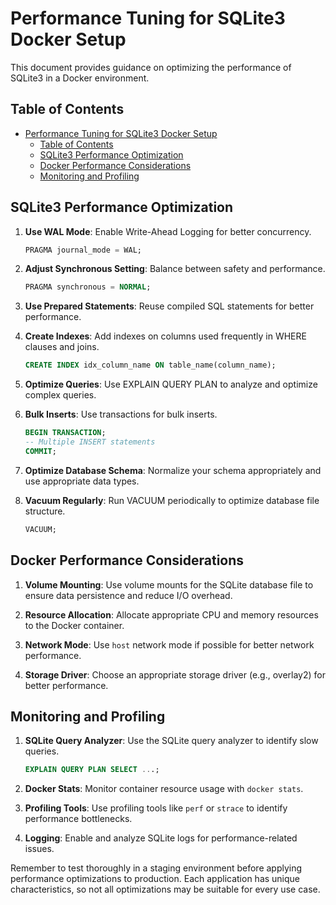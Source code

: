 # Performance Tuning for SQLite3 Docker Setup

This document provides guidance on optimizing the performance of SQLite3 in a Docker environment.

## Table of Contents

- [Performance Tuning for SQLite3 Docker Setup](#performance-tuning-for-sqlite3-docker-setup)
  - [Table of Contents](#table-of-contents)
  - [SQLite3 Performance Optimization](#sqlite3-performance-optimization)
  - [Docker Performance Considerations](#docker-performance-considerations)
  - [Monitoring and Profiling](#monitoring-and-profiling)

## SQLite3 Performance Optimization

1. **Use WAL Mode**: Enable Write-Ahead Logging for better concurrency.

   ```sql
   PRAGMA journal_mode = WAL;
   ```

2. **Adjust Synchronous Setting**: Balance between safety and performance.

   ```sql
   PRAGMA synchronous = NORMAL;
   ```

3. **Use Prepared Statements**: Reuse compiled SQL statements for better performance.

4. **Create Indexes**: Add indexes on columns used frequently in WHERE clauses and joins.

   ```sql
   CREATE INDEX idx_column_name ON table_name(column_name);
   ```

5. **Optimize Queries**: Use EXPLAIN QUERY PLAN to analyze and optimize complex queries.

6. **Bulk Inserts**: Use transactions for bulk inserts.

   ```sql
   BEGIN TRANSACTION;
   -- Multiple INSERT statements
   COMMIT;
   ```

7. **Optimize Database Schema**: Normalize your schema appropriately and use appropriate data types.

8. **Vacuum Regularly**: Run VACUUM periodically to optimize database file structure.
   ```sql
   VACUUM;
   ```

## Docker Performance Considerations

1. **Volume Mounting**: Use volume mounts for the SQLite database file to ensure data persistence and reduce I/O overhead.

2. **Resource Allocation**: Allocate appropriate CPU and memory resources to the Docker container.

3. **Network Mode**: Use `host` network mode if possible for better network performance.

4. **Storage Driver**: Choose an appropriate storage driver (e.g., overlay2) for better performance.

## Monitoring and Profiling

1. **SQLite Query Analyzer**: Use the SQLite query analyzer to identify slow queries.

   ```sql
   EXPLAIN QUERY PLAN SELECT ...;
   ```

2. **Docker Stats**: Monitor container resource usage with `docker stats`.

3. **Profiling Tools**: Use profiling tools like `perf` or `strace` to identify performance bottlenecks.

4. **Logging**: Enable and analyze SQLite logs for performance-related issues.

Remember to test thoroughly in a staging environment before applying performance optimizations to production. Each application has unique characteristics, so not all optimizations may be suitable for every use case.
